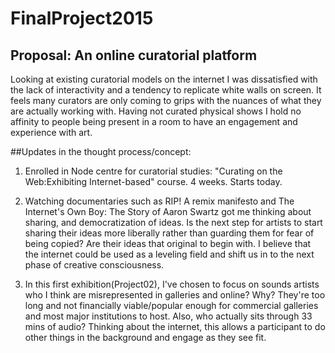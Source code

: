 # FinalProject2015

## Proposal: An online curatorial platform

Looking at existing curatorial models on the internet I was dissatisfied with the lack of interactivity and a tendency to replicate white walls on screen. It feels many curators are only coming to grips with the nuances of what they are actually working with. Having not curated physical shows I hold no affinity to people being present in a room to have an engagement and experience with art.  

##Updates in the thought process/concept:

1.  Enrolled in Node centre for curatorial studies:
"Curating on the Web:Exhibiting Internet-based" course.
4 weeks. Starts today.

2.  Watching documentaries such as RIP! A remix manifesto and The Internet's Own Boy: The Story of Aaron Swartz got me thinking about sharing, and democratization of ideas. Is the next step for artists to start sharing their ideas more liberally rather than guarding them for fear of being copied? Are their ideas that original to begin with. I believe that the internet could be used as a leveling field and shift us in to the next phase of creative consciousness. 

3.  In this first exhibition(Project02), I've chosen to focus on sounds artists who I think are misrepresented in galleries and online? Why? They're too long and not financially viable/popular enough for commercial galleries and most major institutions to host. Also, who actually sits through 33 mins of audio? Thinking about the internet, this allows a participant to do other things in the background and engage as they see fit.
